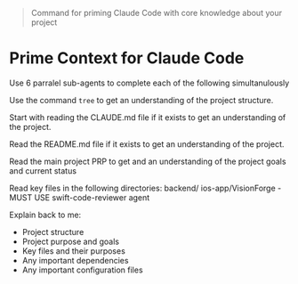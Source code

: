 > Command for priming Claude Code with core knowledge about your project

# Prime Context for Claude Code

Use 6 parralel sub-agents to complete each of the following simultanulously

Use the command `tree` to get an understanding of the project structure.

Start with reading the CLAUDE.md file if it exists to get an understanding of the project.

Read the README.md file if it exists to get an understanding of the project.

Read the main project PRP to get and an understanding of the project goals and current status

Read key files in the following directories:
backend/
ios-app/VisionForge - MUST USE swift-code-reviewer agent

Explain back to me:
- Project structure
- Project purpose and goals
- Key files and their purposes
- Any important dependencies
- Any important configuration files